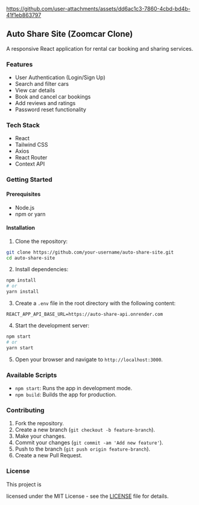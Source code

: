 https://github.com/user-attachments/assets/dd6ac1c3-7860-4cbd-bd4b-41f1eb863797

## Auto Share Site (Zoomcar Clone)

A responsive React application for rental car booking and sharing services.

### Features

- User Authentication (Login/Sign Up)
- Search and filter cars
- View car details
- Book and cancel car bookings
- Add reviews and ratings
- Password reset functionality

### Tech Stack

- React
- Tailwind CSS
- Axios
- React Router
- Context API

### Getting Started

#### Prerequisites

- Node.js
- npm or yarn

#### Installation

1. Clone the repository:

```sh
git clone https://github.com/your-username/auto-share-site.git
cd auto-share-site
```

2. Install dependencies:

```sh
npm install
# or
yarn install
```

3. Create a `.env` file in the root directory with the following content:

```
REACT_APP_API_BASE_URL=https://auto-share-api.onrender.com
```

4. Start the development server:

```sh
npm start
# or
yarn start
```

5. Open your browser and navigate to `http://localhost:3000`.


### Available Scripts

- `npm start`: Runs the app in development mode.
- `npm build`: Builds the app for production.

### Contributing

1. Fork the repository.
2. Create a new branch (`git checkout -b feature-branch`).
3. Make your changes.
4. Commit your changes (`git commit -am 'Add new feature'`).
5. Push to the branch (`git push origin feature-branch`).
6. Create a new Pull Request.

### License

This project is 

licensed under the MIT License - see the [LICENSE](LICENSE) file for details.


